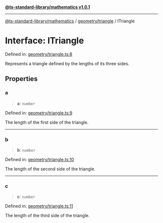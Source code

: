 [**@ts-standard-library/mathematics v1.0.1**](../../../README.md)

***

[@ts-standard-library/mathematics](../../../README.md) / [geometry/triangle](../README.md) / ITriangle

# Interface: ITriangle

Defined in: [geometry/triangle.ts:8](https://github.com/gabaudette/ts-stdlib/blob/7333da76bc775fbabd0907ad8519b912cfc2fe26/packages/mathematics/src/geometry/triangle.ts#L8)

Represents a triangle defined by the lengths of its three sides.

## Properties

### a

> **a**: `number`

Defined in: [geometry/triangle.ts:9](https://github.com/gabaudette/ts-stdlib/blob/7333da76bc775fbabd0907ad8519b912cfc2fe26/packages/mathematics/src/geometry/triangle.ts#L9)

The length of the first side of the triangle.

***

### b

> **b**: `number`

Defined in: [geometry/triangle.ts:10](https://github.com/gabaudette/ts-stdlib/blob/7333da76bc775fbabd0907ad8519b912cfc2fe26/packages/mathematics/src/geometry/triangle.ts#L10)

The length of the second side of the triangle.

***

### c

> **c**: `number`

Defined in: [geometry/triangle.ts:11](https://github.com/gabaudette/ts-stdlib/blob/7333da76bc775fbabd0907ad8519b912cfc2fe26/packages/mathematics/src/geometry/triangle.ts#L11)

The length of the third side of the triangle.
